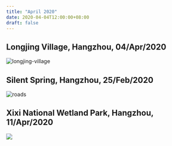 ```yaml
---
title: "April 2020"
date: 2020-04-04T12:00:00+08:00
draft: false
---
```


## Longjing Village, Hangzhou, 04/Apr/2020

![longjing-village](https://gw.alipayobjects.com/zos/antfincdn/98fP7Mb3BS/hangzhou.jpg)

## Silent Spring, Hangzhou, 25/Feb/2020
![roads](https://cdn.jsdelivr.net/gh/RayneHwang/img-repo/silent-spring.jpg)

## Xixi National Wetland Park, Hangzhou, 11/Apr/2020

![](https://gw.alipayobjects.com/zos/antfincdn/ctQBetaLin/xixi3.JPG)